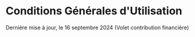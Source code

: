 Conditions Générales d'Utilisation
==================================

Dernière mise à jour, le 16 septembre 2024 (Volet contribution financière)